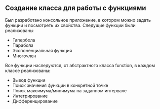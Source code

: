 ## Создание класса для работы с функциями

Был разработано консольное приложение, в котором можно задать функции и посмотреть их свойства.
Следущие функции были реализованы:
- Гипербола
- Парабола 
- Экспоненциальная функция 
- Многочлен

Все функции наследуются, от абстрактного класса function, в каждом классе реализованы:
- Вывод функции 
- Поиск значения функции в конкретной точке
- Поиск максимума/минимума на заданном интервале
- Интегрирование 
- Дифференцирование